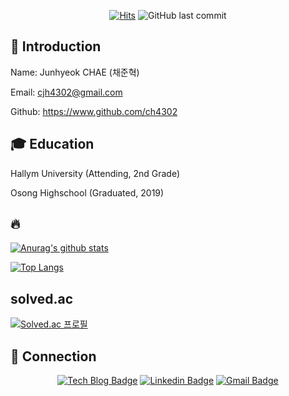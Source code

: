 <div align=center>

[![Hits](https://hits.seeyoufarm.com/api/count/incr/badge.svg?url=https%3A%2F%2Fgithub.com%2Fch4302)](https://hits.seeyoufarm.com)
![GitHub last commit](https://img.shields.io/github/last-commit/ch4302/ch4302)

</div>

<!--
**ch4302/ch4302** is a ✨ _special_ ✨ repository because its `README.md` (this file) appears on your GitHub profile.

Here are some ideas to get you started:

- 🔭 I’m currently working on ...
- 🌱 I’m currently learning ...
- 👯 I’m looking to collaborate on ...
- 🤔 I’m looking for help with ...
- 💬 Ask me about ...
- 📫 How to reach me: ...
- 😄 Pronouns: ...
- ⚡ Fun fact: ...
-->

## 🤔 Introduction
Name: Junhyeok CHAE (채준혁) 

Email: cjh4302@gmail.com

Github: https://www.github.com/ch4302

## 🎓 Education
Hallym University (Attending, 2nd Grade)

Osong Highschool (Graduated, 2019)


## :fire:


 
[![Anurag's github stats](https://github-readme-stats.vercel.app/api?username=ch4302&count_private=true&show_icons=true&)](https://github.com/anuraghazra/github-readme-stats)


[![Top Langs](https://github-readme-stats.vercel.app/api/top-langs/?username=ch4302&layout=compact)](https://github.com/anuraghazra/github-readme-stats)

## solved.ac
[![Solved.ac 프로필](http://mazassumnida.wtf/api/generate_badge?boj={handle})](https://solved.ac/ch4302)


## 💬 Connection

<div align=center>

[![Tech Blog Badge](http://img.shields.io/badge/-Tech%20blog-black?style=flat-square&logo=github&link=https://ch4302.github.io/)](https://ch4302.github.io/) [![Linkedin Badge](https://img.shields.io/badge/-LinkedIn-blue?style=flat-square&logo=Linkedin&logoColor=white&link=https://www.linkedin.com/in/junhyeok-chae-b6b4ba185/)](https://www.linkedin.com/in/junhyeok-chae-b6b4ba185/) [![Gmail Badge](https://img.shields.io/badge/Gmail-d14836?style=flat-square&logo=Gmail&logoColor=white&link=mailto:cjh4302@gmail.com)](mailto:cjh4302@gmail.com)

</div>
